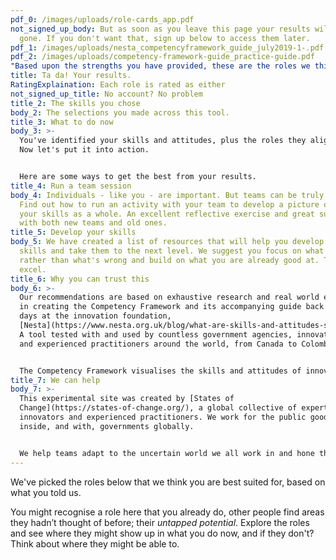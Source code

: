 ```yaml
---
pdf_0: /images/uploads/role-cards_app.pdf
not_signed_up_body: But as soon as you leave this page your results will be
  gone. If you don't want that, sign up below to access them later.
pdf_1: /images/uploads/nesta_competencyframework_guide_july2019-1-.pdf
pdf_2: /images/uploads/competency-framework-guide_practice-guide.pdf
"Based upon the strengths you have provided, these are the roles we think you are best suited to play": null
title: Ta da! Your results.
RatingExplaination: Each role is rated as either
not_signed_up_title: No account? No problem
title_2: The skills you chose
body_2: The selections you made across this tool.
title_3: What to do now
body_3: >-
  You've identified your skills and attitudes, plus the roles they align with.
  Now let's put it into action.


  Here are some ways to get the best from your results.
title_4: Run a team session
body_4: Individuals - like you - are important. But teams can be truly special.
  Find out how to run an activity with your team to develop a picture of all
  your skills as a whole. An excellent reflective exercise and great success
  with both new teams and old ones.
title_5: Develop your skills
body_5: We have created a list of resources that will help you develop your
  skills and take them to the next level. We suggest you focus on what's strong
  rather than what's wrong and build on what you are already good at. Time to
  excel.
title_6: Why you can trust this
body_6: >-
  Our recommendations are based on exhaustive research and real world experience
  in creating the Competency Framework and its accompanying guide back in our
  days at the innovation foundation,
  [Nesta](https://www.nesta.org.uk/blog/what-are-skills-and-attitudes-successful-public-problem-solving/).
  A tool tested with and used by countless government agencies, innovation labs
  and experienced practitioners around the world, from Canada to Colombia. 


  The Competency Framework visualises the skills and attitudes of innovative teams working in the public good. The practice guide explores in greater depth what those skills are as well as the behaviours that bring them to life. Use them. Explore them. See what resonates and takes your team up a level.
title_7: We can help
body_7: >-
  This experimental site was created by [States of
  Change](https://states-of-change.org/), a global collective of expert public
  innovators and experienced practitioners. We work for the public good both
  inside, and with, governments globally.


  We help teams adapt to the uncertain world we all work in and hone the skills they need to face the grand challenges of our age. If that sounds like something you're doing and you could do with support, email us at [hello@states-of-change.org](mailto:hello@states-of-change.org.) and let's see how we can support you.
---
```

We've picked the roles below that we think you are best suited for, based on what you told us.

You might recognise a role here that you already do, other people find areas they hadn’t thought of before; their *untapped potential*. Explore the roles and see where they might show up in what you do now, and if they don't? Think about where they might be able to.